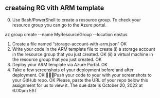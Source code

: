 ## createing RG vith ARM template


0. Use Bash/PowerShell to create a <MyResourceGroup> resource group.
To check your resource group you can go to the Azure portal. 
  
az group create --name MyResourceGroup --location eastus
  
1. Create a file named “storage-account-with-arm.json”
OK
2. Write your code in the ARM template file to create
(i) a <MyStorageAccount> storage account in the resource group that you just created. 
OK
(ii) a <MyVirtualMachine> virtual machine in the resource group that you just created.
OK
3. Deploy your ARM template via Azure Portal.
OK
4. Take a few screenshots of your deployment before and after deployment.
OK
Push your code to your with your screenshots to your GitHub repo.
OK
Please, paste the URL of your repo below this assignment for us to view it.
The due date is October 20, 2022 at 6:00pm EST
